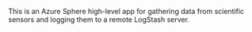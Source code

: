 This is an Azure Sphere high-level app for gathering data from scientific sensors and logging them to a remote LogStash server.